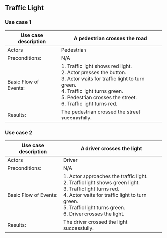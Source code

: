 ## Traffic Light

### Use case 1

|Use case description |A pedestrian crosses the road|
|---|---|
|Actors|Pedestrian|
|Preconditions:|N/A|
|Basic Flow of Events:|1. Traffic light shows red light. <br> 2. Actor presses the button. <br> 3. Actor waits for traffic light to turn green. <br> 4. Traffic light turns green. <br> 5. Pedestrian crosses the street. <br> 6. Traffic light turns red.|
|Results:|The pedestrian crossed the street successfully.|

### Use case 2

|Use case description |A driver crosses the light|
|---|---|
|Actors|Driver|
|Preconditions:|N/A|
|Basic Flow of Events:|1. Actor approaches the traffic light. <br> 2. Traffic light shows green light. <br> 3. Traffic light turns red. <br> 4. Actor waits for traffic light to turn green. <br> 5. Traffic light turns green. <br> 6. Driver crosses the light.| 
|Results:|The driver crossed the light successfully.|


